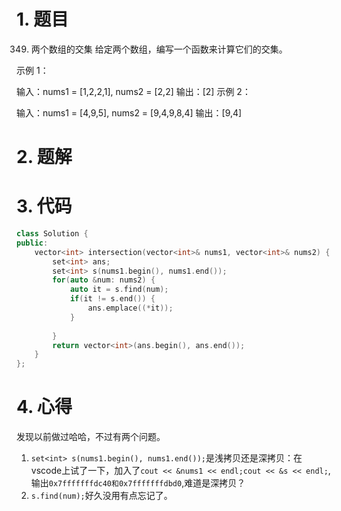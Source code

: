 # 1. 题目
349. 两个数组的交集
给定两个数组，编写一个函数来计算它们的交集。

 

示例 1：

输入：nums1 = [1,2,2,1], nums2 = [2,2]
输出：[2]
示例 2：

输入：nums1 = [4,9,5], nums2 = [9,4,9,8,4]
输出：[9,4]
# 2. 题解
# 3. 代码
```c++
class Solution {
public:
    vector<int> intersection(vector<int>& nums1, vector<int>& nums2) {
        set<int> ans;
        set<int> s(nums1.begin(), nums1.end());
        for(auto &num: nums2) {
            auto it = s.find(num);
            if(it != s.end()) {
                ans.emplace((*it));
            }
            
        }  
        return vector<int>(ans.begin(), ans.end());
    }
};
```
# 4. 心得
发现以前做过哈哈，不过有两个问题。
1. `set<int> s(nums1.begin(), nums1.end());`是浅拷贝还是深拷贝：在vscode上试了一下，加入了`cout << &nums1 << endl;cout << &s << endl;`,输出`0x7fffffffdc40和0x7fffffffdbd0`,难道是深拷贝？
2. `s.find(num);`好久没用有点忘记了。
